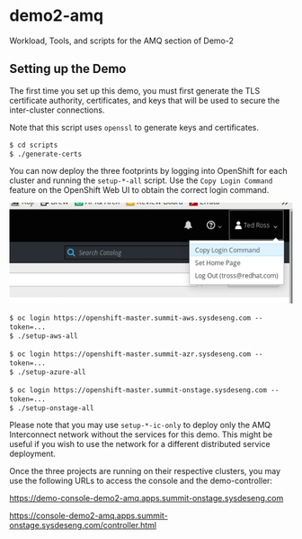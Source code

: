 # demo2-amq
Workload, Tools, and scripts for the AMQ section of Demo-2

## Setting up the Demo

The first time you set up this demo, you must first generate the TLS
certificate authority, certificates, and keys that will be used to secure the
inter-cluster connections.

Note that this script uses `openssl` to generate keys and certificates.

```
$ cd scripts
$ ./generate-certs
```

You can now deploy the three footprints by logging into OpenShift for
each cluster and running the `setup-*-all` script.  Use the `Copy Login
Command` feature on the OpenShift Web UI to obtain the correct login command.

<center>
<img src="images/CopyLogin.png" />
</center>

```
$ oc login https://openshift-master.summit-aws.sysdeseng.com --token=...
$ ./setup-aws-all

$ oc login https://openshift-master.summit-azr.sysdeseng.com --token=...
$ ./setup-azure-all

$ oc login https://openshift-master.summit-onstage.sysdeseng.com --token=...
$ ./setup-onstage-all
```

Please note that you may use `setup-*-ic-only` to deploy only the AMQ
Interconnect network without the services for this demo.  This might be useful
if you wish to use the network for a different distributed service deployment.

Once the three projects are running on their respective clusters, you
may use the following URLs to access the console and the
demo-controller:

<https://demo-console-demo2-amq.apps.summit-onstage.sysdeseng.com>

<https://console-demo2-amq.apps.summit-onstage.sysdeseng.com/controller.html>

